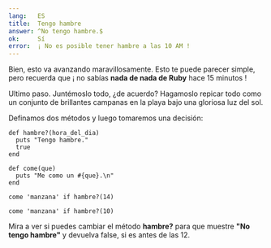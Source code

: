 ```yaml
---
lang:   ES
title:  Tengo hambre
answer: ^No tengo hambre.$
ok:     Sí
error:  ¡ No es posible tener hambre a las 10 AM !
---
```


Bien, esto va avanzando maravillosamente. Esto te puede parecer simple, pero recuerda que ¡ no sabías __nada de nada de Ruby__ hace 15 minutos !

Ultimo paso. Juntémoslo todo, ¿de acuerdo? Hagamoslo repicar todo como un conjunto de brillantes campanas en la playa bajo una gloriosa luz del sol.

Definamos dos métodos y luego tomaremos una decisión:

    def hambre?(hora_del_dia)
      puts "Tengo hambre."
      true
    end
    
    def come(que)
      puts "Me como un #{que}.\n"
    end
    
    come 'manzana' if hambre?(14)
    
    come 'manzana' if hambre?(10)

Mira a ver si puedes cambiar el método __hambre?__ para que muestre __"No tengo hambre"__ y devuelva false, si es antes de las 12.